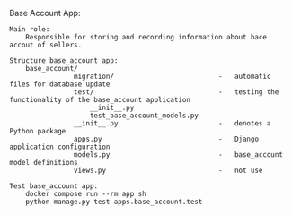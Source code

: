 Base Account App:

    Main role:
        Responsible for storing and recording information about bace accout of sellers.

    Structure base_account app:
        base_account/
                    migration/                          -   automatic files for database update
                    test/                               -   testing the functionality of the base_account application
                        __init__.py
                        test_base_account_models.py
                    __init__.py                         -   denotes a Python package
                    apps.py                             -   Django application configuration
                    models.py                           -   base_account model definitions                
                    views.py                            -   not use

    Test base_account app:
        docker compose run --rm app sh
        python manage.py test apps.base_account.test